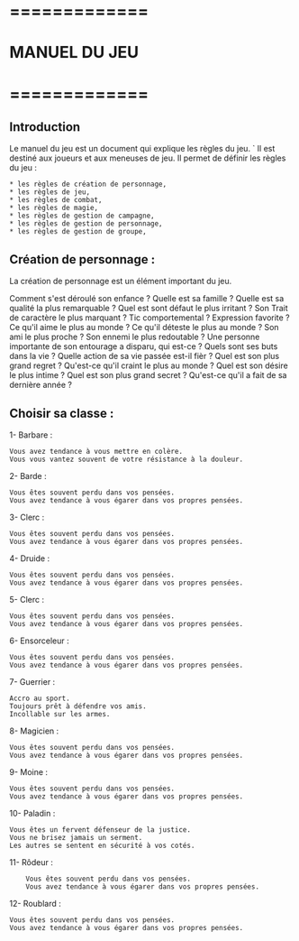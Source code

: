 # =============
# MANUEL DU JEU
# =============

## Introduction
Le manuel du jeu est un document qui explique les règles du jeu. `
Il est destiné aux joueurs et aux meneuses de jeu. 
Il permet de définir les règles du jeu : 

    * les règles de création de personnage,
    * les règles de jeu, 
    * les règles de combat, 
    * les règles de magie, 
    * les règles de gestion de campagne, 
    * les règles de gestion de personnage, 
    * les règles de gestion de groupe,

## Création de personnage :
La création de personnage est un élément important du jeu.

Comment s'est déroulé son enfance ?
Quelle est sa famille ?
Quelle est sa qualité la plus remarquable ?
Quel est sont défaut le plus irritant ?
Son Trait de caractère le plus marquant ?
Tic comportemental ?
Expression favorite ?
Ce qu'il aime le plus au monde ?
Ce qu'il déteste le plus au monde ?
Son ami le plus proche ?
Son ennemi le plus redoutable ?
Une personne importante de son entourage a disparu, qui est-ce ?
Quels sont ses buts dans la vie ?
Quelle action de sa vie passée est-il fièr ?
Quel est son plus grand regret ?
Qu'est-ce qu'il craint le plus au monde ?
Quel est son désire le plus intime ?
Quel est son plus grand secret ?
Qu'est-ce qu'il a fait de sa dernière année ?

## Choisir sa classe :

1- Barbare :

    Vous avez tendance à vous mettre en colère.
    Vous vous vantez souvent de votre résistance à la douleur.

2- Barde :

    Vous êtes souvent perdu dans vos pensées.
    Vous avez tendance à vous égarer dans vos propres pensées.

3- Clerc :

    Vous êtes souvent perdu dans vos pensées.
    Vous avez tendance à vous égarer dans vos propres pensées.

4- Druide :

    Vous êtes souvent perdu dans vos pensées.
    Vous avez tendance à vous égarer dans vos propres pensées.

5- Clerc :

    Vous êtes souvent perdu dans vos pensées.
    Vous avez tendance à vous égarer dans vos propres pensées.

6- Ensorceleur :

    Vous êtes souvent perdu dans vos pensées.
    Vous avez tendance à vous égarer dans vos propres pensées.

7- Guerrier :

    Accro au sport.
    Toujours prêt à défendre vos amis.
    Incollable sur les armes.

8- Magicien : 

    Vous êtes souvent perdu dans vos pensées.
    Vous avez tendance à vous égarer dans vos propres pensées.

9- Moine :

    Vous êtes souvent perdu dans vos pensées.
    Vous avez tendance à vous égarer dans vos propres pensées.

10- Paladin :

    Vous êtes un fervent défenseur de la justice.
    Vous ne brisez jamais un serment.
    Les autres se sentent en sécurité à vos cotés.

11- Rôdeur :
    
        Vous êtes souvent perdu dans vos pensées.
        Vous avez tendance à vous égarer dans vos propres pensées.

12- Roublard :

    Vous êtes souvent perdu dans vos pensées.
    Vous avez tendance à vous égarer dans vos propres pensées.

